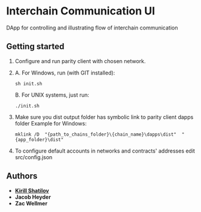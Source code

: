 # Interchain Communication UI

DApp for controlling and illustrating flow of interchain communication

## Getting started

1. Configure and run parity client with chosen network.
2. A. For Windows, run (with GIT installed):
    
    ```
    sh init.sh 
    ```
    B. For UNIX systems, just run: 
    
    ```
    ./init.sh
    ```
3. Make sure you dist output folder has symbolic link to parity client dapps folder
   Example for Windows: 
   
   ```
   mklink /D  "{path_to_chains_folder}\{chain_name}\dapps\dist"  "{app_folder}\dist"
   ``` 
4. To configure default accounts in networks and contracts' addresses edit src/config.json

## Authors
* **[Kirill Shatilov](http://www.shatilov.me)**
* **Jacob Heyder**
* **Zac Wellmer**